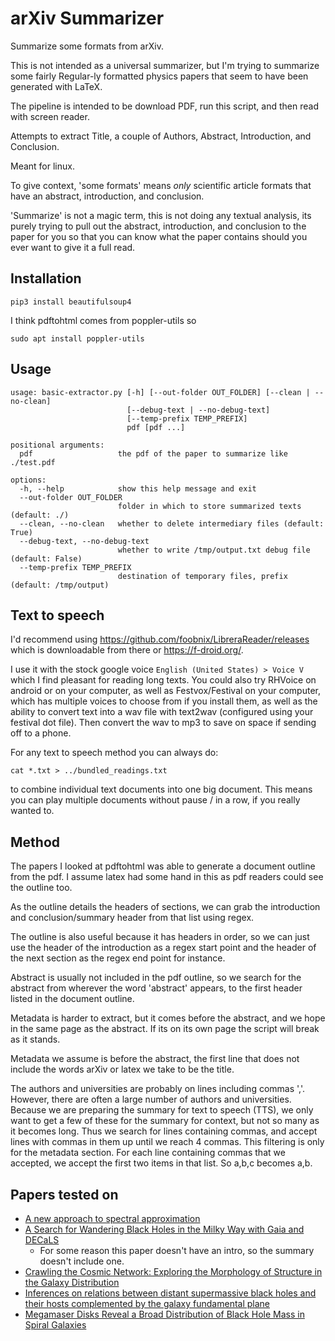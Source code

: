 # arXiv Summarizer

Summarize some formats from arXiv.

This is not intended as a universal summarizer, but
I'm trying to summarize some fairly Regular-ly formatted
physics papers that seem to have been generated with LaTeX.

The pipeline is intended to be download PDF, run this
script, and then read with screen reader.

Attempts to extract Title, a couple of Authors,
Abstract, Introduction, and Conclusion.

Meant for linux.

To give context, 'some formats' means *only* scientific article
formats that have an abstract, introduction, and conclusion.

'Summarize' is not a magic term, this is not doing any
textual analysis, its purely trying to pull out the
abstract, introduction, and conclusion to the paper for you
so that you can know what the paper contains should you
ever want to give it a full read.

## Installation

```shell
pip3 install beautifulsoup4
```

I think pdftohtml comes from poppler-utils so

```shell
sudo apt install poppler-utils
```

## Usage

```
usage: basic-extractor.py [-h] [--out-folder OUT_FOLDER] [--clean | --no-clean]
                          [--debug-text | --no-debug-text]
                          [--temp-prefix TEMP_PREFIX]
                          pdf [pdf ...]

positional arguments:
  pdf                   the pdf of the paper to summarize like ./test.pdf

options:
  -h, --help            show this help message and exit
  --out-folder OUT_FOLDER
                        folder in which to store summarized texts (default: ./)
  --clean, --no-clean   whether to delete intermediary files (default: True)
  --debug-text, --no-debug-text
                        whether to write /tmp/output.txt debug file (default: False)
  --temp-prefix TEMP_PREFIX
                        destination of temporary files, prefix (default: /tmp/output)
```

## Text to speech

I'd recommend using https://github.com/foobnix/LibreraReader/releases
 which is downloadable from there or https://f-droid.org/.

I use it with the stock google voice `English (United States) > Voice V`
which I find pleasant for reading long texts. You could also
try RHVoice on android or on your computer, as well as Festvox/Festival
on your computer, which has multiple voices to choose from if
you install them, as well as the ability to convert text into
a wav file with text2wav (configured using your festival dot file).
Then convert the wav to mp3 to save on space if sending off to
a phone.

For any text to speech method you can always do:

```
cat *.txt > ../bundled_readings.txt
```

to combine individual text documents into one big document.
This means you can play multiple documents without pause /
in a row, if you really wanted to.

## Method

The papers I looked at pdftohtml was able to generate a
document outline from the pdf. I assume latex had some
hand in this as pdf readers could see the outline too.

As the outline details the headers of sections, we can grab
the introduction and conclusion/summary header from that list
using regex.

The outline is also useful because it has headers in order, so
we can just use the header of the introduction as a regex start
point and the header of the next section as the regex end point for
instance.

Abstract is usually not included in the pdf outline, so we search for
the abstract from wherever the word 'abstract' appears, to the first
header listed in the document outline.

Metadata is harder to extract, but it comes before the abstract, and
we hope in the same page as the abstract. If its on its own page
the script will break as it stands.

Metadata we assume is before the abstract, the first line that does not
include the words arXiv or latex we take to be the title.

The authors and universities are probably on lines including commas ','.
However, there are often a large number of authors and universities.
Because we are preparing the summary for text to speech (TTS),
we only want to get a few of these for the summary for context, but
not so many as it becomes long. Thus we search for lines containing
commas, and accept lines with commas in them up until we reach
4 commas. This filtering is only for the metadata section.
For each line containing commas that we accepted, we accept the first
two items in that list. So a,b,c becomes a,b.

## Papers tested on

- [A new approach to spectral approximation](https://arxiv.org/abs/1403.7120)
- [A Search for Wandering Black Holes in the Milky Way with Gaia and DECaLS](https://arxiv.org/abs/2105.04581)
    - For some reason this paper doesn't have an intro, so the summary doesn't include one.
- [Crawling the Cosmic Network: Exploring the Morphology of Structure in the Galaxy Distribution](https://arxiv.org/abs/0903.3601)
- [Inferences on relations between distant supermassive black holes and their hosts complemented by the galaxy fundamental plane](https://arxiv.org/abs/2204.11948)
- [Megamaser Disks Reveal a Broad Distribution of Black Hole Mass in Spiral Galaxies](https://arxiv.org/abs/1606.00018)
